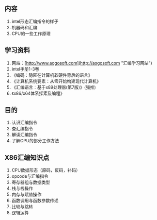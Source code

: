 ## 内容

1. intel形态汇编指令的样子
2. 机器码和汇编
3. CPU的一些工作原理

## 学习资料

1. 网站：[http://www.aogosoft.com](http://aogosoft.com "汇编学习网站")
2. intel手册1-3卷
3. 《编码：隐匿在计算机软硬件背后的语言》
4. 《计算机系统要素：从零开始构建现代计算机》
5. 《汇编语言：基于x89处理器(第7版)》(强推)
6. 《x86/x64体系探索及编程》

## 目的

1. 认识汇编指令
2. 查汇编指令
3. 解读汇编指令
4. 了解CPU的部分工作方法

## X86汇编知识点

1. CPU数据形态（原码，反码，补码）
2. opcode与汇编指令
3. 寄存器组与数据类型
4. 栈与栈操作
5. 内存与赋值操作
6. 函数调用与函数参数传递
7. 比较与跳转
8. 逻辑运算
